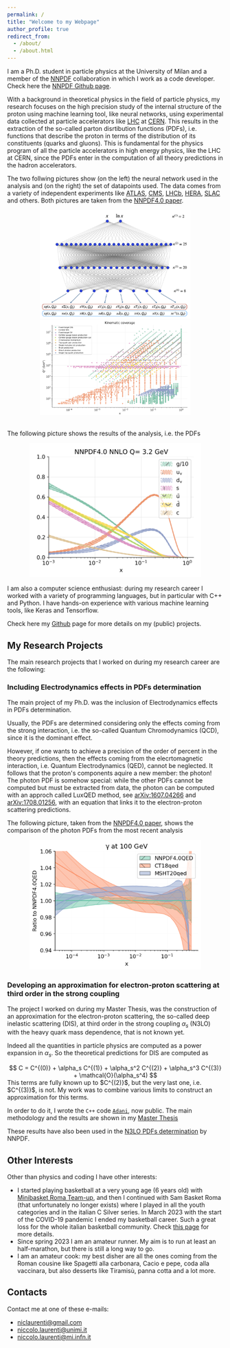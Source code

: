 ```yaml
---
permalink: /
title: "Welcome to my Webpage"
author_profile: true
redirect_from: 
  - /about/
  - /about.html
---
```


I am a Ph.D. student in particle physics at the University of Milan and a member of the [NNPDF](https://nnpdf.mi.infn.it) collaboration
in which I work as a code developer. Check here the [NNPDF Github page](https://github.com/NNPDF).

With a background in theoretical physics in the field of particle physics, my research focuses on the high precision study of the internal
structure of the proton using machine learning tool, like neural networks, using experimental data collected at particle accelerators
like [LHC](https://home.cern/science/accelerators/large-hadron-collider) at [CERN](https://home.cern).
This results in the extraction of the so-called parton disrtibution functions (PDFs), i.e. functions that describe the proton in terms of
the distribution of its constituents (quarks and gluons).
This is fundamental for the physics program of all the particle accelerators in high energy physics, like the LHC at CERN, since the PDFs
enter in the computation of all theory predictions in the hadron accelerators.

The two follwing pictures show (on the left) the neural network used in the analysis and (on the right) the set of datapoints used.
The data comes from a variety of independent experiments like [ATLAS](https://atlas.cern), [CMS](https://home.cern/science/experiments/cms),
 [LHCb](https://home.cern/science/experiments/lhcb), [HERA](https://en.wikipedia.org/wiki/HERA_(particle_accelerator)),
 [SLAC](https://en.wikipedia.org/wiki/SLAC_National_Accelerator_Laboratory) and others.
Both pictures are taken from the [NNPDF4.0 paper](https://inspirehep.net/literature/1918284).

<div style="text-align:center">
  <img src="images/neuralnetwork.png" alt="Neural network used in the analysis" width="350">
  <img src="images/datapoints.png" alt="Dataset" width="350">
</div>
<br>

The following picture shows the results of the analysis, i.e. the PDFs

<div style="text-align:center">
  <img src="images/PDFs.png" alt="PDFs." width="400">
</div>




I am also a computer science enthusiast: during my research career I worked with a variety of programming languages, but in particular
with C++ and Python.
I have hands-on experience with various machine learning tools, like Keras and Tensorflow.

Check here my [Github](https://github.com/niclaurenti) page for more details on my (public) projects.


My Research Projects
--------------------

The main research projects that I worked on during my research career are the following:

### Including Electrodynamics effects in PDFs determination

The main project of my Ph.D. was the inclusion of Electrodynamics effects in PDFs determination.

Usually, the PDFs are determined considering only the effects coming from the strong interaction, i.e. the so-called
Quantum Chromodynamics (QCD), since it is the dominant effect.

However, if one wants to achieve a precision of the order of percent in the theory predictions, then the effects coming
from the elecrtomagnetic interaction, i.e. Quantum Electrodynamics (QED), cannot be neglected.
It follows that the proton's components aquire a new member: the photon!
The photon PDF is somehow special: while the other PDFs cannot be computed but must be extracted from data, the photon can be
computed with an approch called LuxQED method, see [arXiv:1607.04266](https://inspirehep.net/literature/1475703) and [arXiv:1708.01256](https://inspirehep.net/literature/1614486), with an equation that links it to the electron-proton scattering predictions.

The following picture, taken from the [NNPDF4.0 paper](https://inspirehep.net/literature/2747770), shows the comparison of the photon PDFs from the most recent analysis

<div style="text-align:center">
  <img src="images/ratio_plot_pdfs_gamma.png" alt="phPDFs." width="400">
</div>


### Developing an approximation for electron-proton scattering at third order in the strong coupling

The project I worked on during my Master Thesis, was the construction
of an approximation for the electron-proton scattering, the so-called deep inelastic scattering (DIS),
at third order in the strong coupling $\alpha_s$ (N3LO) with the heavy quark mass dependence, that is not known yet.

Indeed all the quantities in particle physics are computed as a power expansion in $\alpha_s$.
So the theoretical predictions for DIS are computed as
<div style="text-align:center">
$$
C = C^{(0)} + \alpha_s C^{(1)} + \alpha_s^2 C^{(2)} + \alpha_s^3 C^{(3)} + \mathcal{O}(\alpha_s^4)
$$
</div>
This terms are fully known up to $C^{(2)}$, but the very last one, i.e. $C^{(3)}$, is not.
My work was to combine various limits to construct an approximation for this terms.

In order to do it, I wrote the `C++` code [`Adani`](https://github.com/niclaurenti/adani), now public.
The main methodology and the results are shown in my [Master Thesis](https://inspirehep.net/literature/2750247)

These results have also been used in the [N3LO PDFs determination](https://inspirehep.net/literature/2762925) by NNPDF.

Other Interests
---------------

Other than physics and coding I have other interests:
- I started playing basketball at a very young age (6 years old) with [Minibasket Roma Team-up](http://www.minibasketromateamup.it),
and then I continued with Sam Basket Roma (that unfortunately no longer exists) where I played in all the youth categories and in
the italian C Silver series.
In March 2023 with the start of the COVID-19 pandemic I ended my basketball career. Such a great loss for the whole italian 
basketball community. Check <a href="basketballcareer">this page</a> for more details.
- Since spring 2023 I am an amateur runner. My aim is to run at least an half-marathon, but there is still a long way to go.
- I am an amateur cook: my best disher are all the ones coming from the Roman cousine like Spagetti alla carbonara, Cacio e pepe, 
coda alla vaccinara, but also desserts like Tiramisù, panna cotta and a lot more.



Contacts
------
Contact me at one of these e-mails:
- [niclaurenti@gmail.com](mailto:niclaurenti@gmail.com)
- [niccolo.laurenti@unimi.it](mailto:niccolo.laurenti@unimi.it)
- [niccolo.laurenti@mi.infn.it](mailto:niccolo.laurenti@mi.infn.it)
